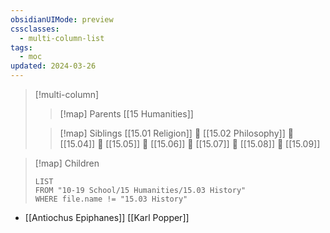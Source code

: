 ```yaml
---
obsidianUIMode: preview
cssclasses:
  - multi-column-list
tags:
  - moc
updated: 2024-03-26
---
```

> [!multi-column]
> 
> > [!map] Parents
> > [[15 Humanities]]
> 
> > [!map] Siblings
> > [[15.01 Religion]] 💠 [[15.02 Philosophy]] 💠 [[15.04]] 💠 [[15.05]] 💠 [[15.06]] 💠 [[15.07]] 💠 [[15.08]] 💠 [[15.09]]

> [!map] Children
> ```dataview
> LIST
> FROM "10-19 School/15 Humanities/15.03 History"
> WHERE file.name != "15.03 History"
> ```

  - [[Antiochus Epiphanes]]
[[Karl Popper]]
